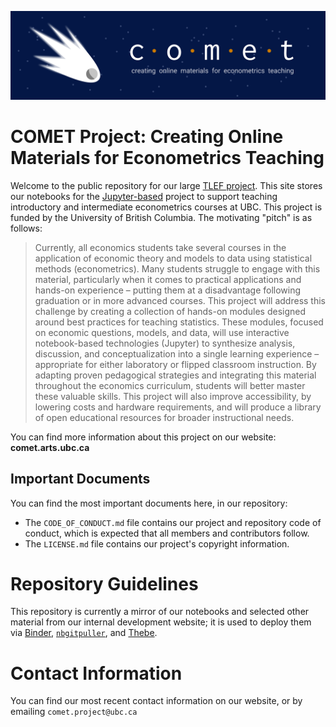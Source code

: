 ![COMET Banner](media/banner_1.png)

# COMET Project: Creating Online Materials for Econometrics Teaching

Welcome to the public repository for our large [TLEF project](https://tlef.ubc.ca/).  This site stores our notebooks for the [Jupyter-based](https://jupyter.org/) project to support teaching introductory and intermediate econometrics courses at UBC.  This project is funded by the University of British Columbia.  The motivating "pitch" is as follows:

> Currently, all economics students take several courses in the application of economic theory and models to data using statistical methods (econometrics).  Many students struggle to engage with this material, particularly when it comes to practical applications and hands-on experience – putting them at a disadvantage following graduation or in more advanced courses.
>This project will address this challenge by creating a collection of hands-on modules designed around best practices for teaching statistics.  These modules, focused on economic questions, models, and data, will use interactive notebook-based technologies (Jupyter) to synthesize analysis, discussion, and conceptualization into a single learning experience – appropriate for either laboratory or flipped classroom instruction.
>By adapting proven pedagogical strategies and integrating this material throughout the economics curriculum, students will better master these valuable skills.  This project will also improve accessibility, by lowering costs and hardware requirements, and will produce a library of open educational resources for broader instructional needs.

You can find more information about this project on our website: **comet.arts.ubc.ca**

## Important Documents

You can find the most important documents here, in our repository:

- The `CODE_OF_CONDUCT.md` file contains our project and repository code of conduct, which is expected that all members and contributors follow.
- The `LICENSE.md` file contains our project's copyright information.

# Repository Guidelines

This repository is currently a mirror of our notebooks and selected other material from our internal development website; it is used to deploy them via [Binder](https://mybinder.org/), [`nbgitpuller`](https://github.com/jupyterhub/nbgitpuller), and [Thebe](https://github.com/executablebooks/thebe).

# Contact Information

You can find our most recent contact information on our website, or by emailing `comet.project@ubc.ca`
